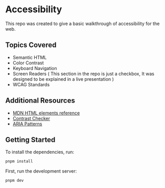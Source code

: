 # Accessibility

This repo was created to give a basic walkthrough of accessibility for the web.

## Topics Covered

- Semantic HTML
- Color Contrast
- Keyboard Navigation
- Screen Readers ( This section in the repo is just a checkbox, It was designed to be explained
  in a live presentation )
- WCAG Standards

## Additional Resources

- [MDN HTML elements reference](https://developer.mozilla.org/en-US/docs/Web/HTML/Element)
- [Contrast Checker](https://contrastchecker.com/)
- [ARIA Patterns](https://www.w3.org/WAI/ARIA/apg/patterns/)

## Getting Started

To install the dependencies, run:

```bash
pnpm install
```

First, run the development server:

```bash
pnpm dev
```
